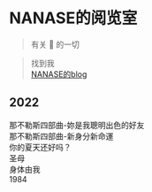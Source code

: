 # NANASE的阅览室

> 有关 📖 的一切

>找到我<br>
[NANASE的blog](https://heyheynanase.vercel.app/)

## 2022
那不勒斯四部曲-妳是我聰明出色的好友<br>
那不勒斯四部曲-新身分新命運<br>
你的夏天还好吗？<br>
圣母<br>
身体由我<br>
1984<br>

